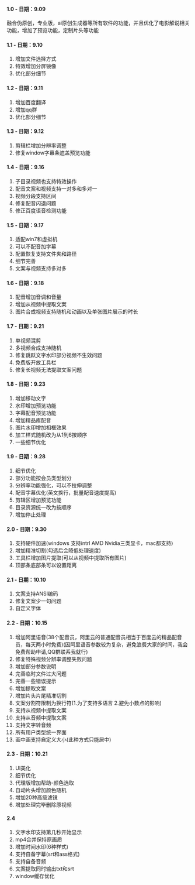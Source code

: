 #### 1.0 - 日期：9.09

融合伪原创，专业版，ai原创生成器等所有软件的功能，并且优化了电影解说相关功能，增加了预览功能，定制片头等功能

#### 1.1 - 日期：9.10

1. 增加文件选择方式 
2. 特效增加分屏镜像
3. 优化部分细节

#### 1.2 - 日期：9.11
1. 增加百度翻译
2. 增加qq群
3. 优化部分细节

#### 1.3 - 日期：9.12
1. 剪辑栏增加分辨率调整
2. 修复window字幕条遮盖预览功能

#### 1.4 - 日期：9.16
1. 子目录视频也支持特效操作
2. 配音文案和视频支持一对多和多对一
3. 视频分段支持区间
4. 修复配音闪退问题
5. 修正百度语音检测功能

#### 1.5 - 日期：9.17
1. 适配win7和虚拟机
2. 可以不配音加字幕
3. 配置恢复支持文件夹和路径
4. 细节完善
5. 文案与视频支持多对多

#### 1.6 - 日期：9.18
1. 配音增加音调和音量
2. 增加从视频中提取文案
3. 图片合成视频支持随机和动画以及单张图片展示的时长
 
#### 1.7 - 日期：9.21
1. 单视频混剪
2. 多视频合成支持随机
3. 修复跳跃文字水印部分视频不生效问题
4. 免费版开放工具栏
5. 修复长视频无法提取文案问题

#### 1.8 - 日期：9.23
1. 增加移动文字
2. 水印增加预览功能
3. 字幕配音预览功能
4. 增加精品库配音
5. 图片水印增加相框效果
6. 加工样式随机改为从1到6按顺序
7. 一些细节优化

#### 1.9 - 日期：9.28

1. 细节优化
2. 部分功能按会员类型划分
3. 分辨率功能强化，可以不拉伸调整
4. 配音字幕优化(英文换行，批量配音速度提高)
5. 剪辑区增加预览功能
6. 目录资源统一改为按顺序
7. 增加停止处理

#### 2.0 - 日期：9.30

1. 支持硬件加速(windows 支持intrl AMD Nvidia三类显卡，mac都支持)
2. 增加精准切割(勾选后会降低处理速度)
3. 工具栏增加图片提取(可以从视频中提取所有图片)
4. 顶部条底部条可以设置距离

#### 2.1 - 日期：10.10

1. 文案支持ANSI编码
2. 修复文案少一句问题
3. 自定义字体

#### 2.2 - 日期：10.15

1. 增加阿里语音(38个配音员，阿里云的普通配音员相当于百度云的精品配音员，每天两小时免费)(因阿里语音参数较为复杂，避免浪费大家的时间，我会免费帮助申请,QQ群联系我就行)
2. 修复特殊视频分辨率调整失败问题
3. 增加部分参数说明
4. 完善临时文件过大问题
5. 完善一些错误提示
6. 增加提取文案
7. 增加片头片尾精准切割
8. 文案分割符限制为换行符(1.为了支持多语言 2.避免小数点的影响)
9. 支持从视频中提取文案
10. 支持从音频中提取文案
11. 支持文字转音频
12. 所有用户类型统一界面
13. 画中画支持自定义大小(此种方式只能居中)

#### 2.3 - 日期：10.21

1. UI美化
2. 细节优化
3. 代理版增加帮助-颜色选取
4. 自动片头增加颜色随机
5. 增加20种高级滤镜
6. 增加处理完毕删除原视频

#### 2.4 

1. 文字水印支持第几秒开始显示
2. mp4合并保持原画质
3. 增加时间水印(6种样式)
4. 支持自备字幕(srt和ass格式)
5. 支持自备音频
6. 文案提取同时输出txt和srt
7. window缓存优化